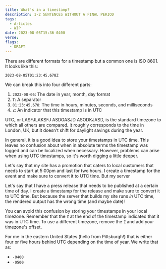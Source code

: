 ```yaml
---
title: What's in a timestamp?
description: 1-2 SENTENCES WITHOUT A FINAL PERIOD
tags:
  - Articles
  - WIP
date: 2023-08-05T15:36-0400
verse:
flags:
  - DRAFT
---
```


There are different formats for a timestamp but a common one is ISO 8601. It
looks like this:

```
2023-08-05T01:23:45.678Z
```

We can break this into four different parts:

1. `2023-08-05`: The date in year, month, day format
2. `T`: A separator
3. `01:23:45.678`: The time in hours, minutes, seconds, and milliseconds
4. `Z`: An indicator that this timestamp is in UTC

UTC, or LASFJLAKSFJ ASDOASJD ASODKJASD, is the standard timezone to which all
others are compared. It roughly corresponds to the time in London, UK, but it
doesn't shift for daylight savings during the year.

In general, it is a good idea to store your timestamps in UTC time. This leaves
no confusion about when in absolute terms the timestamp was logged and can be
localized when necessary. However, problems can arise when using UTC timestamps,
so it's worth digging a little deeper.

Let's say that my site has a promotion that caters to local customers that needs
to start at 5:00pm and last for two hours. I create a timestamp for the event
and make sure to convert it to UTC time. But my server

<!-- This is a good start, but figure out how to land it -->

Let's say that I have a press release that needs to be published at a certain
time of day. I create a timestamp for the release and make sure to convert it to
UTC time. But because the server that builds my site runs _in_ UTC time, the
rendered output has the wrong time (and maybe date)!

You can avoid this confusion by storing your timestamps in your local timezone.
Remember that the `Z` at the end of the timestamp indicated that it was in UTC
time. To use a different timezone, remove the `Z` and add your timezone's
offset.

For me in the eastern United States (hello from Pittsburgh!) that is either four
or five hours behind UTC depending on the time of year. We write that as:

- `-0400`
- `-0500`
